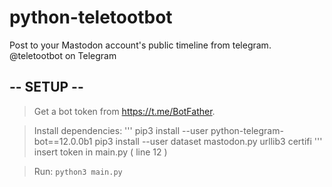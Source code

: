 # python-teletootbot
Post to your Mastodon account's public timeline from telegram. @teletootbot on Telegram

## -- SETUP --
> Get a bot token from https://t.me/BotFather.

> Install dependencies: 
'''
pip3 install --user python-telegram-bot==12.0.0b1
pip3 install --user dataset mastodon.py urllib3 certifi
'''
> insert token in main.py ( line 12 )

> Run: `python3 main.py`


